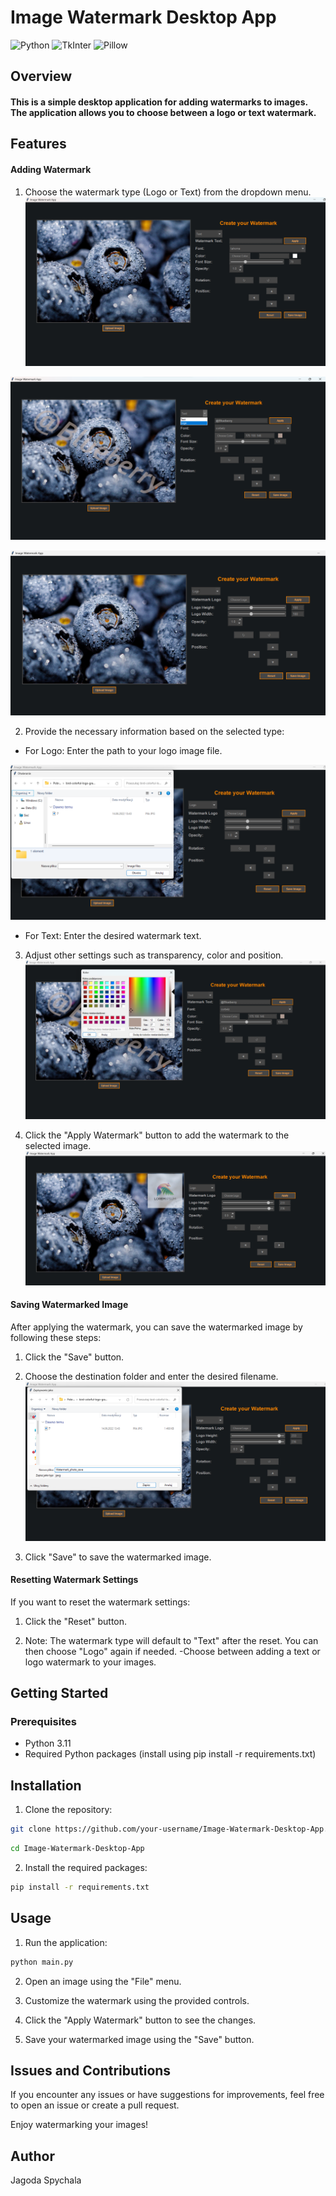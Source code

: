 # Image Watermark Desktop App

![Python](https://img.shields.io/badge/python-3670A0?style=for-the-badge&logo=python&logoColor=ffdd54)
![TkInter](https://img.shields.io/badge/TkInter-o?style=for-the-badge&logo=python&logoColor=yellow&labelColor=blue&color=blue)
![Pillow](https://img.shields.io/badge/Pillow-w?style=for-the-badge&logo=python&logoColor=orange&labelColor=hsl(0%2C%200%25%2C%2090%25)&color=hsl(0%2C%200%25%2C%2090%25))

## Overview
#### This is a simple desktop application for adding watermarks to images. The application allows you to choose between a logo or text watermark.

## Features
#### Adding Watermark
1. Choose the watermark type (Logo or Text) from the dropdown menu.
![Text mode](./screenshots/Zrzut%20ekranu%202024-02-01%20135937.png)

![Change mode](./screenshots/Zrzut%20ekranu%202024-02-01%20140422.png)

![Logo mode](./screenshots/Zrzut%20ekranu%202024-02-02%20090252.png)

2. Provide the necessary information based on the selected type:
- For Logo: Enter the path to your logo image file.

![Choose logo path](./screenshots/Zrzut%20ekranu%202024-02-02%20090413.png)

- For Text: Enter the desired watermark text.

3. Adjust other settings such as transparency, color and position.
![Choose color](./screenshots/Zrzut%20ekranu%202024-02-01%20140343.png)

4. Click the "Apply Watermark" button to add the watermark to the selected image.
![Logo watermark](./screenshots/Zrzut%20ekranu%202024-02-02%20091249.png)

#### Saving Watermarked Image
After applying the watermark, you can save the watermarked image by following these steps:

1. Click the "Save" button.

2. Choose the destination folder and enter the desired filename.
![Save image](./screenshots/Zrzut%20ekranu%202024-02-02%20091349.png)


3. Click "Save" to save the watermarked image.

#### Resetting Watermark Settings
If you want to reset the watermark settings:

1. Click the "Reset" button.

2. Note: The watermark type will default to "Text" after the reset. You can then choose "Logo" again if needed.
-Choose between adding a text or logo watermark to your images.


## Getting Started
### Prerequisites
- Python 3.11
- Required Python packages (install using pip install -r requirements.txt)

## Installation
1. Clone the repository:
```bash 
git clone https://github.com/your-username/Image-Watermark-Desktop-App.git
```
```bash
cd Image-Watermark-Desktop-App
```

2. Install the required packages:

```bash
pip install -r requirements.txt
```
## Usage
1. Run the application:
```bash
python main.py
```
2. Open an image using the "File" menu.

3. Customize the watermark using the provided controls.

4. Click the "Apply Watermark" button to see the changes.

5. Save your watermarked image using the "Save" button.

## Issues and Contributions
If you encounter any issues or have suggestions for improvements, feel free to open an issue or create a pull request.

Enjoy watermarking your images!
## Author
Jagoda Spychala
